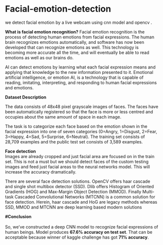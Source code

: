 # Facial-emotion-detection
we detect facial emotion by a live webcam using cnn model and opencv .

<b>What is facial emotion recognition?</b>
Facial emotion recognition is the process of detecting human emotions from facial expressions. The human brain recognizes emotions automatically, and software has now been developed that can recognize emotions as well. This technology is becoming more accurate all the time, and will eventually be able to read emotions as well as our brains do. 

AI can detect emotions by learning what each facial expression means and applying that knowledge to the new information presented to it. Emotional artificial intelligence, or emotion AI, is a technology that is capable of reading, imitating, interpreting, and responding to human facial expressions and emotions.<br>

 <b>Dataset Description </b><br>
 
The data consists of 48x48 pixel grayscale images of faces. The faces have been automatically registered so that the face is more or less centred and occupies about the same amount of space in each image.

The task is to categorize each face based on the emotion shown in the facial expression into one of seven categories (0=Angry, 1=Disgust, 2=Fear, 3=Happy, 4=Sad, 5=Surprise, 6=Neutral). The training set consists of 28,709 examples and the public test set consists of 3,589 examples.

<b>Face detection</b><br>
Images are already cropped and just facial area are focused on in the train set. This is not a must but we should detect faces of the custom testing images and feed just facial areas to the neural networks model. This will increase the accuracy dramatically.

There are several face detection solutions. OpenCV offers haar cascade and single shot multibox detector (SSD). Dlib offers Histogram of Oriented Gradients (HOG) and Max-Margin Object Detection (MMOD). Finally Multi-task Cascaded Convolutional Networks (MTCNN) is a common solution for face detection. Herein, haar cascade and HoG are legacy methods whereas SSD, MMOD and MTCNN are deep learning based modern solutions

<b>#Conclusion</b><br>
<br>
So, we’ve constructed a deep CNN model to recognize facial expressions of human beings. Model produces <b>67.6% accuracy on test set</b>. That can be acceptable because winner of kaggle challenge has got <b>71% accuracy</b>.

